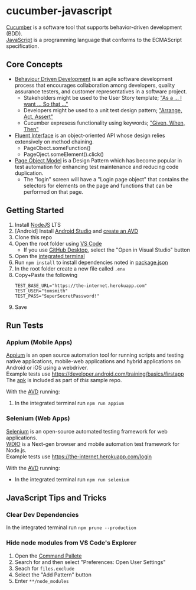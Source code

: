 # cucumber-javascript
[Cucumber](https://cucumber.io/) is a software tool that supports behavior-driven development (BDD). </br>
[JavaScript](https://www.ecma-international.org/publications-and-standards/standards/ecma-262/) is a programming language that conforms to the ECMAScript specification.

## Core Concepts
* [Behaviour Driven Development](https://en.wikipedia.org/wiki/Behavior-driven_development) is an agile software development process that encourages collaboration among developers, quality assurance testers, and customer representatives in a software project.
  * Stakeholders might be used to the User Story template; ["As a … I want … So that …"](https://martinfowler.com/bliki/UserStory.html)
  * Developers might be used to a unit test design pattern; ["Arrange, Act, Assert"](http://wiki.c2.com/?ArrangeActAssert)
  * Cucumber expresess functionality using keywords; ["Given, When, Then"](https://en.wikipedia.org/wiki/Given-When-Then)
* [Fluent Interface](https://en.wikipedia.org/wiki/Fluent_interface) is an object-oriented API whose design relies extensively on method chaining.
  * PageObect.someFunction()
  * PageOject.someElement().click()
* [Page Object Model](https://www.selenium.dev/documentation/en/guidelines_and_recommendations/page_object_models/) is a Design Pattern which has become popular in test automation for enhancing test maintenance and reducing code duplication. </br>
  * The "login" screen will have a "Login page object" that contains the selectors for elements on the page and functions that can be performed on that page.

## Getting Started
1. Install [NodeJS](https://nodejs.org/en/) LTS
1. [Android] Install [Android Studio](https://developer.android.com/studio) and [create an AVD](https://developer.android.com/studio/run/managing-avds)
1. Clone this repo
1. Open the root folder using [VS Code](https://code.visualstudio.com/)
   * If you use [GitHub Desktop](https://desktop.github.com/), select the "Open in Visual Studio" button
1. Open the [integrated terminal](https://code.visualstudio.com/docs/editor/integrated-terminal)
1. Run `npm install` to install dependencies noted in [package.json](/package.json)
1. In the root folder create a new file called `.env`
1. Copy+Paste the following
   ```
   TEST_BASE_URL="https://the-internet.herokuapp.com"
   TEST_USER="tomsmith"
   TEST_PASS="SuperSecretPassword!"
   ```
1. Save

## Run Tests

### Appium (Mobile Apps)
[Appium](https://appium.io) is an open source automation tool for running scripts and testing native applications, mobile-web applications and hybrid applications on Android or iOS using a webdriver. </br>
Example tests use https://developer.android.com/training/basics/firstapp </br>
The [apk](/app-debug.apk) is included as part of _this_ sample repo.

With the [AVD](https://developer.android.com/studio/run/emulator-commandline) running:
   1. In the integrated terminal run `npm run appium`

### Selenium (Web Apps)
[Selenium](https://selenium.dev) is an open-source automated testing framework for web applications. </br>
[WDIO](https://webdriver.io/) is a Next-gen browser and mobile automation test framework for Node.js. </br>
Example tests use https://the-internet.herokuapp.com/login

With the [AVD](https://developer.android.com/studio/run/emulator-commandline) running:
   *  In the integrated terminal run `npm run selenium`

## JavaScript Tips and Tricks

### Clear Dev Dependencies
In the integrated terminal run `npm prune --production`

### Hide node modules from VS Code's Explorer
1. Open the [Command Pallete](https://code.visualstudio.com/docs/getstarted/userinterface#_command-palette)
1. Search for and then select "Preferences: Open User Settings"
1. Seach for `files.exclude`
1. Select the "Add Pattern" button
1. Enter `**/node_modules`
